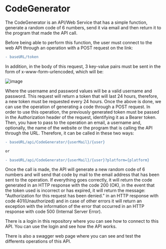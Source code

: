 # CodeGenerator

The CodeGenerator is an API/Web Service that has a simple function, generate a random code of 6 numbers, send it via email and then return it to the program that made the API call.

Before being able to perform this function, the user must connect to the web API through an operation with a POST request on the link:

```diff
- baseURL/token 
```

In addition, in the body of this request, 3 key-value pairs must be sent in the form of x-www-form-urlencoded, which will be:

![image](https://user-images.githubusercontent.com/74202163/177178033-f558bde7-da02-4c32-91ec-9ed982dac60d.png)

Where the username and password values will be a valid username and password. This request will return a token that will last 24 hours, therefore, a new token must be requested every 24 hours.
Once the above is done, we can use the operation of generating a code through a POST request. In order to use this operation, the previously generated token must be passed in the Authorization header of the request, identifying it as a Bearer token. Then, you have to pass to the operation an email, a username and, optionally, the name of the website or the program that is calling the API through the URL. Therefore, it can be called in these two ways:

```diff
- baseURL/api/CodeGenerator/{userMail}/{user}

or

- baseURL/api/CodeGenerator/{userMail}/{user}?platform={platform}
```

Once the call is made, the API will generate a new random code of 6 numbers and will send that code by mail to the email address that has been sent to the operation. If everything goes correctly, it will return the code generated in an HTTP response with the code 200 (OK), in the event that the token used is incorrect or has expired, it will return the message: "Authorization for this request has been denied.” in an HTTP response with code 401(Unauthorized) and in case of other errors it will return an exception with the information of the error that occurred in an HTTP response with code 500 (Internal Server Error).

There is a login in this repository where you can see how to connect to this API. You can use the login and see how the API works. 

There is also a swagger web page where you can see and test the differents operations of this API.
